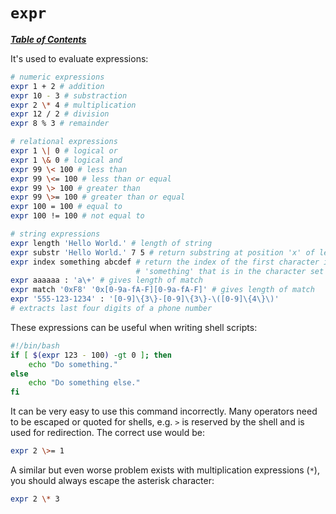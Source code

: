 # `expr`

[***Table of Contents***](/README.md)

It's used to evaluate expressions:

```bash
# numeric expressions
expr 1 + 2 # addition
expr 10 - 3 # substraction
expr 2 \* 4 # multiplication
expr 12 / 2 # division
expr 8 % 3 # remainder

# relational expressions
expr 1 \| 0 # logical or
expr 1 \& 0 # logical and
expr 99 \< 100 # less than
expr 99 \<= 100 # less than or equal
expr 99 \> 100 # greater than
expr 99 \>= 100 # greater than or equal
expr 100 = 100 # equal to
expr 100 != 100 # not equal to

# string expressions
expr length 'Hello World.' # length of string
expr substr 'Hello World.' 7 5 # return substring at position 'x' of length 'y'
expr index something abcdef # return the index of the first character in
                            # 'something' that is in the character set 'abcdef'
expr aaaaaa : 'a\+' # gives length of match
expr match '0xF8' '0x[0-9a-fA-F][0-9a-fA-F]' # gives length of match
expr '555-123-1234' : '[0-9]\{3\}-[0-9]\{3\}-\([0-9]\{4\}\)'
# extracts last four digits of a phone number
```

These expressions can be useful when writing shell scripts:

```bash
#!/bin/bash
if [ $(expr 123 - 100) -gt 0 ]; then 
    echo "Do something."
else
    echo "Do something else."
fi
```

It can be very easy to use this command incorrectly. Many operators need to be
escaped or quoted for shells, e.g. `>` is reserved by the shell and is used for
redirection. The correct use would be:

```bash
expr 2 \>= 1
```

A similar but even worse problem exists with multiplication expressions (`*`),
you should always escape the asterisk character:

```bash
expr 2 \* 3
```
